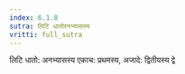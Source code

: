 ```yaml
---
index: 6.1.8
sutra: लिटि धातोरनभ्यासस्य
vritti: full_sutra
---
```


लिटि धातो: अनभ्यासस्य एकाच: प्रथमस्य,  अजादे: द्वितीयस्य  द्वे